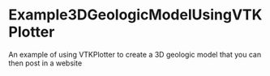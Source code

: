 # Example3DGeologicModelUsingVTKPlotter
An example of using VTKPlotter to create a 3D geologic model that you can then post in a website
